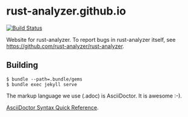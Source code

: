# rust-analyzer.github.io

[![Build Status](https://travis-ci.org/rust-analyzer/rust-analyzer.github.io.svg?branch=src)](https://travis-ci.org/rust-analyzer/rust-analyzer.github.io)

Website for rust-analyzer. To report bugs in rust-analyzer itself, see https://github.com/rust-analyzer/rust-analyzer.

## Building

```
$ bundle --path=.bundle/gems
$ bundle exec jekyll serve
```

The markup language we use (.adoc) is AsciiDoctor. It is awesome :-).

[AsciiDoctor Syntax Quick Reference](https://asciidoctor.org/docs/asciidoc-syntax-quick-reference/).
